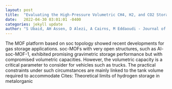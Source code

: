 ```yaml
---
layout: post
title:  "Evaluating the High-Pressure Volumetric CH4, H2, and CO2 Storage Properties of Denser-Version Isostructural soc-MetalOrganic Frameworks"
date:   2022-04-30 03:01:01 -0400
categories: jekyll update
author: "S Ubaid, AH Assen, D Alezi, A Cairns, M Eddaoudi - Journal of Chemical & , 2022"
---
```

The MOF platform based on soc topology showed recent developments for gas storage applications. soc-MOFs with very open structures, such as Al-soc-MOF-1, exhibited promising gravimetric storage performance but with compromised volumetric capacities. However, the volumetric capacity is a critical parameter to consider for vehicles such as trucks. The practical constraints under such circumstances are mainly linked to the tank volume required to accommodate Cites: Theoretical limits of hydrogen storage in metalorganic